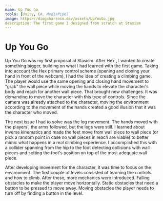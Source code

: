```yaml
---
name: Up You Go
tools: [Unity, C#, MediaPipe]
image: https>//diogobarroso.dev/assets/UpYouGo.jpg
description: The first game I designed from scratch at Stasism
---
```


# Up You Go

Up You Go was my first proposal at Stasism. After Hex <insert hex link>, I wanted to create something bigger, building on what I had learned with the first game. Taking into account the Hex primary control scheme (opening and closing your hand in front of the webcam), I had the idea of creating a climbing game. The player would use the same opening and closing hand movement to "grab" the wall piece while moving the hands to elevate the character's body and reach for another wall piece. That brought new challenges. It was demanding to move the character with this type of controls. Since the camera was already attached to the character, moving the environment according to the movement of the hands created a good illusion that it was the character who moved.

The next issue I had to solve was the leg movement. The hands moved with the players', the arms followed, but the legs were still. I learned about inverse kinematics and made the feet move from wall piece to wall piece (or pick a random point in case no wall pieces in reach are viable) to better mimic what happens in a real climbing experience. I accomplished this with a collider spanning from the hip to the foot detecting collisions with wall pieces and setting the foot's position on top of the most adequate wall piece.

After developing movement for the character, it was time to focus on the environment. The first couple of levels consisted of learning the controls and how to climb. After those, more mechanics were introduced. Falling obstacles to make the player move horizontally. Static obstacles that need a button to be pressed to move away. Moving obstacles the player needs to turn off by finding a button in the level.

